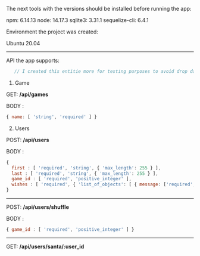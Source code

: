 The next tools with the versions should be installed before running the app:

npm: 6.14.13
node: 14.17.3
sqlite3: 3.31.1
sequelize-cli: 6.4.1

Environment the project was created:

Ubuntu 20.04

---

API the app supports:

```js
   // I created this entitie more for testing purposes to avoid drop database everytime I need to test shuffling
```
1. Game

GET: **/api/games**

BODY : 
```js
{ name: [ 'string', 'required' ] }
```

2. Users

POST: **/api/users**

BODY : 
```js
{
  first : [ 'required', 'string', { 'max_length': 255 } ],
  last : [ 'required', 'string', { 'max_length': 255 } ],
  game_id : [ 'required', 'positive_integer' ],
  wishes : [ 'required', { 'list_of_objects': [ { message: ['required','string'] } ] } ]
}
```

---

POST: **/api/users/shuffle**

BODY : 
```js
{ game_id : [ 'required', 'positive_integer' ] }
```

---
GET: **/api/users/santa/:user_id**
